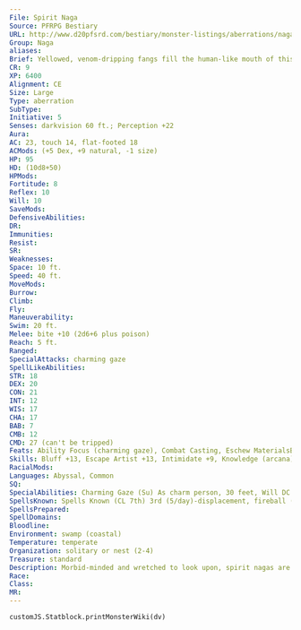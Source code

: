 ```yaml
---
File: Spirit Naga
Source: PFRPG Bestiary
URL: http://www.d20pfsrd.com/bestiary/monster-listings/aberrations/naga/spirit
Group: Naga
aliases: 
Brief: Yellowed, venom-dripping fangs fill the human-like mouth of this sinister serpentine monstrosity.
CR: 9
XP: 6400
Alignment: CE
Size: Large
Type: aberration
SubType: 
Initiative: 5
Senses: darkvision 60 ft.; Perception +22
Aura: 
AC: 23, touch 14, flat-footed 18
ACMods: (+5 Dex, +9 natural, -1 size)
HP: 95
HD: (10d8+50)
HPMods: 
Fortitude: 8
Reflex: 10
Will: 10
SaveMods: 
DefensiveAbilities: 
DR: 
Immunities: 
Resist: 
SR: 
Weaknesses: 
Space: 10 ft.
Speed: 40 ft.
MoveMods: 
Burrow: 
Climb: 
Fly: 
Maneuverability: 
Swim: 20 ft.
Melee: bite +10 (2d6+6 plus poison)
Reach: 5 ft.
Ranged: 
SpecialAttacks: charming gaze
SpellLikeAbilities: 
STR: 18
DEX: 20
CON: 21
INT: 12
WIS: 17
CHA: 17
BAB: 7
CMB: 12
CMD: 27 (can't be tripped)
Feats: Ability Focus (charming gaze), Combat Casting, Eschew MaterialsB, Lightning Reflexes, Skill Focus (Perception), Stealthy
Skills: Bluff +13, Escape Artist +13, Intimidate +9, Knowledge (arcana) +14, Perception +22, Spellcraft +11, Stealth +15, Swim +12
RacialMods: 
Languages: Abyssal, Common
SQ: 
SpecialAbilities: Charming Gaze (Su) As charm person, 30 feet, Will DC 20 negates. The save DC is Charisma-based. Poison (Ex) Bite-injury; save Fort DC 20; frequency 1/round for 6 rounds; effect 1d4 Con damage; cure 1 save. Spells A spirit naga casts spells as a 7th-level sorcerer, and can cast spells from the cleric list as well as those normally available to a sorcerer. Cleric spells are considered arcane spells for a spirit naga.
SpellsKnown: Spells Known (CL 7th) 3rd (5/day)-displacement, fireball (DC 16) 2nd (7/day)-cat's grace, invisibility, summon swarm 1st (7/day)-charm person (DC 14), cure light wounds, divine favor, magic missile, shield of faith 0 (at will)-bleed, daze (DC 13), detect magic, mage hand, open/close, ray of frost, read magic
SpellsPrepared: 
SpellDomains: 
Bloodline: 
Environment: swamp (coastal)
Temperature: temperate
Organization: solitary or nest (2-4)
Treasure: standard
Description: Morbid-minded and wretched to look upon, spirit nagas are the witches of the naga race, hateful outcasts long shunned for their dark powers and loathsome ways. A typical spirit naga is slender, with the scales of a venomous serpent and a tangle of greasy hair framing their pale faces. Most measure 14 feet long but weigh less than 300 pounds. Spirit nagas delight in places of death and desolation. Battle-scarred ruins, untended graveyards, despoiled forests, and tangled swamps all attract these repulsive creatures. Where guardian nagas favor places of innate sanctity, spirit nagas seek out places of fundamental corruption, sites they believe to be imbued with dark magics. The crypts of long-dead tyrants, the death places of great heroes, and the ruins of nefarious keeps all attract these wretched serpents. Most spirit nagas believe themselves to be the inheritors of some mysterious dark favor, seeing their innate magical talents as evidence of such. Most commune with vague powers of death and devastation, working profane rites and seeking grotesque auguries from cultic forces. To aid them, spirit nagas often use their enchanting gaze, changing victims into fawning fanatics and would-be sacrif ices. Spirit nagas occasionally band together in small groups-some seeming to mimic the covens of hags. While a particular plot or foe might bring these deadly serpents together for a short time, spirit nagas are loyal only to themselves, and such alliances always end in deadly betrayal.
Race: 
Class: 
MR: 
---
```

```dataviewjs
customJS.Statblock.printMonsterWiki(dv)
```
